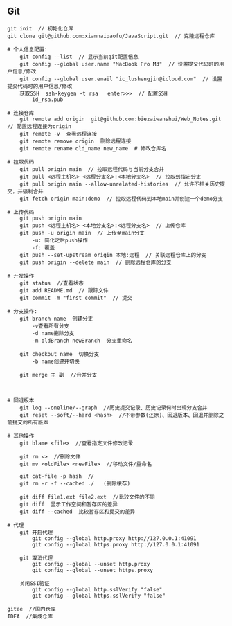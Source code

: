 ## Git
    git init  // 初始化仓库
    git clone git@github.com:xiannaipaofu/JavaScript.git  // 克隆远程仓库

    # 个人信息配置: 
        git config --list  // 显示当前git配置信息
        git config --global user.name "MacBook Pro M3"  // 设置提交代码时的用户信息/修改
        git config --global user.email "ic_lushengjin@icloud.com"  // 设置提交代码时的用户信息/修改
        获取SSH  ssh-keygen -t rsa   enter>>>  // 配置SSH   
            id_rsa.pub

    # 连接仓库
        git remote add origin  git@github.com:biezaiwanshui/Web_Notes.git  // 配置远程连接为origin
        git remote -v  查看远程连接
        git remote remove origin  删除远程连接
        git remote rename old_name new_name  # 修改仓库名

    # 拉取代码
        git pull origin main  // 拉取远程代码与当前分支合并
        git pull <远程主机名> <远程分支名>:<本地分支名>  // 拉取到指定分支
        git pull origin main --allow-unrelated-histories  // 允许不相关历史提交，并强制合并
        git fetch origin main:demo  // 拉取远程代码到本地main并创建一个demo分支
        
    # 上传代码 
        git push origin main
        git push <远程主机名> <本地分支名>:<远程分支名>  // 上传仓库
        git push -u origin main  // 上传至main分支
            -u: 简化之后push操作
            -f: 覆盖
        git push --set-upstream origin 本地:远程  // 关联远程仓库上的分支
        git push origin --delete main  // 删除远程仓库的分支
    
    # 开发操作
        git status  //查看状态
        git add README.md  // 跟踪文件
        git commit -m "first commit"  // 提交

    # 分支操作:
        git branch name  创建分支
            -v查看所有分支
            -d name删除分支
            -m oldBranch newBranch  分支重命名

        git checkout name  切换分支
            -b name创建并切换

        git merge 主 副  //合并分支



    # 回退版本
        git log --oneline/--graph  //历史提交记录、历史记录何时出现分支合并
        git reset --soft/--hard <hash>  //不带参数(还原)、回退版本、回退并删除之前提交的所有版本

    # 其他操作
        git blame <file>  //查看指定文件修改记录

        git rm <>  //删除文件
        git mv <oldFile> <newFile>  //移动文件/重命名

        git cat-file -p hash  //
        git rm -r -f --cached ./   (删除缓存)

        git diff file1.ext file2.ext  //比较文件的不同
        git diff  显示工作空间和暂存区的差异
        git diff --cached  比较暂存区和提交的差异

    # 代理
        git 开启代理
            git config --global http.proxy http://127.0.0.1:41091
            git config --global https.proxy http://127.0.0.1:41091

        git 取消代理
            git config --global --unset http.proxy
            git config --global --unset https.proxy

        关闭SSI验证
            git config --global http.sslVerify "false"
            git config --global https.sslVerify "false"

    gitee  //国内仓库
    IDEA  //集成仓库
